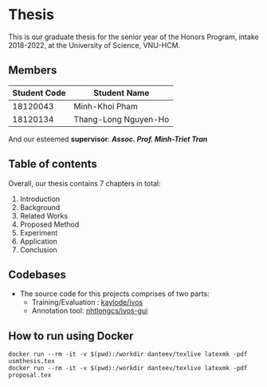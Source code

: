 # Thesis

This is our graduate thesis for the senior year of the Honors Program, intake 2018-2022, at the University of Science, VNU-HCM.

## Members

Student Code | Student Name
--- | --- 
18120043 | Minh-Khoi Pham
18120134 | Thang-Long Nguyen-Ho

And our esteemed **supervisor**: ***Assoc. Prof. Minh-Triet Tran***

## Table of contents

Overall, our thesis contains 7 chapters in total:
  1. Introduction
  2. Background
  3. Related Works
  4. Proposed Method
  5. Experiment
  6. Application
  7. Conclusion

## Codebases

- The source code for this projects comprises of two parts:
  - Training/Evaluation : [kaylode/ivos](https://github.com/kaylode/ivos.git)
  - Annotation tool: [nhtlongcs/ivos-gui](https://github.com/nhtlongcs/ivos-gui)

## How to run using Docker

```
docker run --rm -it -v $(pwd):/workdir danteev/texlive latexmk -pdf usmthesis.tex
docker run --rm -it -v $(pwd):/workdir danteev/texlive latexmk -pdf proposal.tex
```
